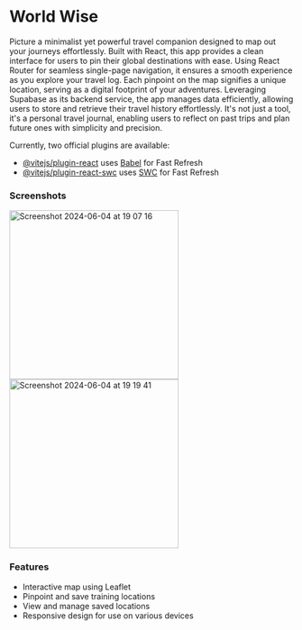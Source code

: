 # World Wise

Picture a minimalist yet powerful travel companion designed to map out your journeys effortlessly. Built with React, this app provides a clean interface for users to pin their global destinations with ease. Using React Router for seamless single-page navigation, it ensures a smooth experience as you explore your travel log. Each pinpoint on the map signifies a unique location, serving as a digital footprint of your adventures. Leveraging Supabase as its backend service, the app manages data efficiently, allowing users to store and retrieve their travel history effortlessly. 
It's not just a tool, it's a personal travel journal, enabling users to reflect on past trips and plan future ones with simplicity and precision.


Currently, two official plugins are available:

- [@vitejs/plugin-react](https://github.com/vitejs/vite-plugin-react/blob/main/packages/plugin-react/README.md) uses [Babel](https://babeljs.io/) for Fast Refresh
- [@vitejs/plugin-react-swc](https://github.com/vitejs/vite-plugin-react-swc) uses [SWC](https://swc.rs/) for Fast Refresh

### Screenshots
<img width="300" alt="Screenshot 2024-06-04 at 19 07 16" src="https://github.com/flmm87/worldwise/assets/116169576/85813449-abea-4e15-a6f5-de2577a8a28d"> <img width="300" alt="Screenshot 2024-06-04 at 19 19 41" src="https://github.com/flmm87/worldwise/assets/116169576/1be2d799-9433-46fc-9342-0fe57a99c89a">

### Features

- Interactive map using Leaflet
- Pinpoint and save training locations
- View and manage saved locations
- Responsive design for use on various devices
